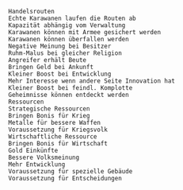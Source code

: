     Handelsrouten
    Echte Karawanen laufen die Routen ab
    Kapazität abhängig vom Verwaltung
    Karawanen können mit Armee gesichert werden 
    Karawanen können überfallen werden 
    Negative Meinung bei Besitzer
    Ruhm-Malus bei gleicher Religion
    Angreifer erhält Beute
    Bringen Geld bei Ankunft
    Kleiner Boost bei Entwicklung 
    Mehr Interesse wenn andere Seite Innovation hat
    Kleiner Boost bei feindl. Komplotte
    Geheimnisse können entdeckt werden
    Ressourcen
    Strategische Ressourcen
    Bringen Bonis für Krieg
    Metalle für bessere Waffen
    Voraussetzung für Kriegsvolk
    Wirtschaftliche Ressource
    Bringen Bonis für Wirtschaft
    Gold Einkünfte 
    Bessere Volksmeinung
    Mehr Entwicklung 
    Voraussetzung für spezielle Gebäude 
    Voraussetzung für Entscheidungen
